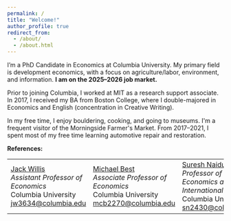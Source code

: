 ```yaml
---
permalink: /
title: "Welcome!"
author_profile: true
redirect_from:
  - /about/
  - /about.html
---
```


I’m a PhD Candidate in Economics at Columbia University. My primary field is development economics, with a focus on agriculture/labor, environment, and information. **I am on the 2025–2026 job market.**

Prior to joining Columbia, I worked at MIT as a research support associate. In 2017, I received my BA from Boston College, where I double-majored in Economics and English (concentration in Creative Writing).

In my free time, I enjoy bouldering, cooking, and going to museums. I'm a frequent visitor of the Morningside Farmer's Market. From 2017–2021, I spent most of my free time learning automotive repair and restoration.

**References:**

<table>
  <tr>
    <td>
      <a href="https://sites.google.com/view/jwillis/">Jack Willis</a><br/>
      <em>Assistant Professor of Economics</em><br/>
      Columbia University<br/>
      <a href="mailto:jw3634@columbia.edu">jw3634@columbia.edu</a>
    </td>
    <td>
      <a href="https://michaelcbest.github.io/">Michael Best</a><br/>
      <em>Associate Professor of Economics</em><br/>
      Columbia University<br/>
      <a href="mailto:mcb2270@columbia.edu">mcb2270@columbia.edu</a>
    </td>
    <td>
      <a href="https://www.columbia.edu/~sn2430/">Suresh Naidu</a><br/>
      <em>Professor of Economics and International Affairs</em><br/>
      Columbia University<br/>
      <a href="mailto:sn2430@columbia.edu">sn2430@columbia.edu</a>
    </td>
  </tr>
</table>

